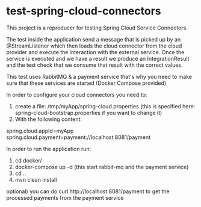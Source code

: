 # test-spring-cloud-connectors

This project is a reproducer for testing Spring Cloud Service Connectors.

The test inside the application send a message that is picked up by an @StreamListener which then loads the cloud connector from the cloud provider
and execute the interaction with the external service. Once the service is executed and we have a result we produce an IntegrationResult and the test check
that we consume that result with the correct values.   

This test uses RabbitMQ & a payment service that's why you need to make sure that these services are started (Docker Compose provided)

In order to configure your cloud connectors you need to: 

1) create a file: /tmp/myApp/spring-cloud.properties
(this is specified here: spring-cloud-bootstrap.properties if you want to change it)
2) With the following content: 

spring.cloud.appId=myApp
spring.cloud.payment=payment://localhost:8081/payment


In order to run the application run: 

1) cd docker/
2) docker-compose up -d (this start rabbit-mq and the payment service)
3) cd ..
4) mvn clean install 

optional) you can do curl http://localhost:8081/payment to get the processed payments from the payment service